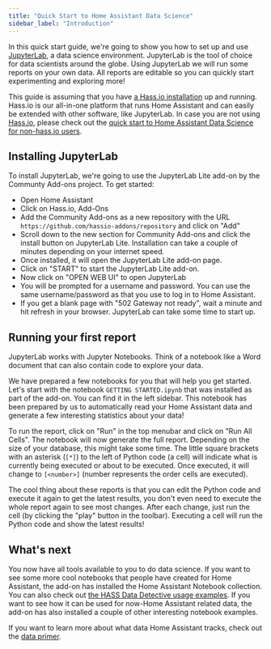 ```yaml
---
title: "Quick Start to Home Assistant Data Science"
sidebar_label: "Introduction"
---
```


In this quick start guide, we're going to show you how to set up and use [JupyterLab](https://jupyterlab.readthedocs.io/en/stable/), a data science environment. JupyterLab is the tool of choice for data scientists around the globe. Using JupyterLab we will run some reports on your own data. All reports are editable so you can quickly start experimenting and exploring more!

This guide is assuming that you have [a Hass.io installation](https://www.home-assistant.io/getting-started/) up and running. Hass.io is our all-in-one platform that runs Home Assistant and can easily be extended with other software, like JupyterLab. In case you are not using [Hass.io](https://www.home-assistant.io/getting-started/), please check out the [quick start to Home Assistant Data Science for non-hass.io users](https://data.home-assistant.io/docs/quick_start_nonhassio_index.html).

## Installing JupyterLab

To install JupyterLab, we're going to use the JupyterLab Lite add-on by the Communty Add-ons project. To get started:

- Open Home Assistant
- Click on Hass.io, Add-Ons
- Add the Community Add-ons as a new repository with the URL `https://github.com/hassio-addons/repository` and click on "Add"
- Scroll down to the new section for Community Add-ons and click the install button on JupyterLab Lite. Installation can take a couple of minutes depending on your internet speed.
- Once installed, it will open the JupyterLab Lite add-on page.
- Click on "START" to start the JupyterLab Lite add-on.
- Now click on "OPEN WEB UI" to open JupyterLab
- You will be prompted for a username and password. You can use the same username/password as that you use to log in to Home Assistant.
- If you get a blank page with "502 Gateway not ready", wait a minute and hit refresh in your browser. JupyterLab can take some time to start up.

## Running your first report

JupyterLab works with Jupyter Notebooks. Think of a notebook like a Word document that can also contain code to explore your data.

We have prepared a few notebooks for you that will help you get started. Let's start with the notebook `GETTING STARTED.ipynb` that was installed as part of the add-on. You can find it in the left sidebar. This notebook has been prepared by us to automatically read your Home Assistant data and generate a few interesting statistics about your data!

To run the report, click on "Run" in the top menubar and click on "Run All Cells". The notebook will now generate the full report. Depending on the size of your database, this might take some time. The little square brackets with an asterisk (`[*]`) to the left of Python code (a cell) will indicate what is currently being executed or about to be executed. Once executed, it will change to `[<number>]` (number represents the order cells are executed).

The cool thing about these reports is that you can edit the Python code and execute it again to get the latest results, you don't even need to execute the whole report again to see most changes. After each change, just run the cell (by clicking the "play" button in the toolbar). Executing a cell will run the Python code and show the latest results!

## What's next

You now have all tools available to you to do data science. If you want to see some more cool notebooks that people have created for Home Assistant, the add-on has installed the Home Assistant Notebook collection. You can also check out [the HASS Data Detective usage examples](https://github.com/robmarkcole/HASS-data-detective#simple-query). If you want to see how it can be used for now-Home Assistant related data, the add-on has also installed a couple of other interesting notebook examples.

If you want to learn more about what data Home Assistant tracks, check out the [data primer](data_index.md).
